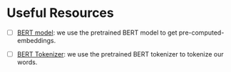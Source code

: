# Useful Resources

- [ ] [BERT model](https://huggingface.co/docs/transformers/v4.17.0/en/model_doc/bert#transformers.BertModel): we use the pretrained BERT model to get pre-computed-embeddings.

- [ ] [BERT Tokenizer](https://huggingface.co/docs/transformers/v4.17.0/en/main_classes/tokenizer#transformers.PreTrainedTokenizer): we use the pretrained BERT tokenizer to tokenize our words.
